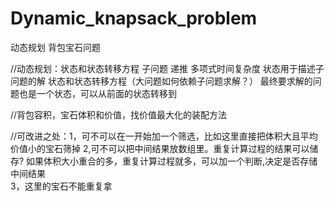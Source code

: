 # Dynamic_knapsack_problem
动态规划 背包宝石问题


//动态规划：状态和状态转移方程   子问题  递推  多项式时间复杂度   状态用于描述子问题的解   状态和状态转移方程（大问题如何依赖子问题求解？）   最终要求解的问题也是一个状态，可以从前面的状态转移到

//背包容积，宝石体积和价值，找价值最大化的装配方法

//可改进之处：1，可不可以在一开始加一个筛选，比如这里直接把体积大且平均价值小的宝石筛掉
           2,可不可以把中间结果放数组里。重复计算过程的结果可以储存?       如果体积大小重合的多，重复计算过程就多，可以加一个判断,决定是否存储中间结果     
           3，这里的宝石不能重复拿
